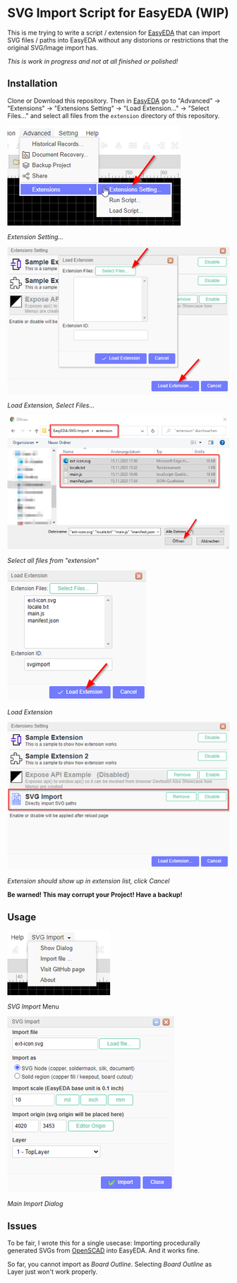 SVG Import Script for EasyEDA (WIP)
===================================
This is me trying to write a script / extension for [EasyEDA](https://easyeda.com/editor) that can import SVG files / paths into EasyEDA without any distorions or restrictions that the original SVG/Image import has.

*This is work in progress and not at all finished or polished!*

Installation
------------
Clone or Download this repository. Then in [EasyEDA](https://easyeda.com/editor) go to "Advanced" -> "Extensions" -> "Extensions Setting" -> "Load Extension..." -> "Select Files..." and select all files from the `extension` directory of this repository.

<img src="images/step1.png" alt="Extension Setting...">

*Extension Setting...*

<img src="images/step2.png" alt="Load Extension, Select Files...">

*Load Extension, Select Files...*

<img src="images/step3.png" alt="Select all files from extension">

*Select all files from "extension"*

<img src="images/step4.png" alt="Load Extension">

*Load Extension*

<img src="images/step5.png" alt="Extension List">

*Extension should show up in extension list, click Cancel*

**Be warned! This may corrupt your Project! Have a backup!** 

Usage
-----

<img src="images/step6.png" alt="Extension List">

*SVG Import* Menu

<img src="images/dialog.png" alt="Extension List">

*Main Import Dialog*

Issues
------
To be fair, I wrote this for a single usecase: Importing procedurally generated SVGs from [OpenSCAD](https://www.openscad.org/) into EasyEDA. And it works fine.

So far, you cannot import as *Board Outline*. Selecting *Board Outline* as Layer just won't work properly.